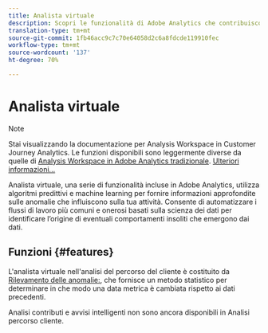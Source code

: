 ```yaml
---
title: Analista virtuale
description: Scopri le funzionalità di Adobe Analytics che contribuiscono all’uso di Analista virtuale.
translation-type: tm+mt
source-git-commit: 1fb46acc9c7c70e64058d2c6a8fdcde119910fec
workflow-type: tm+mt
source-wordcount: '137'
ht-degree: 70%

---
```



# Analista virtuale

>[!NOTE]
>
>Stai visualizzando la documentazione per Analysis Workspace in Customer Journey Analytics. Le funzioni disponibili sono leggermente diverse da quelle di [Analysis Workspace in Adobe Analytics tradizionale](https://docs.adobe.com/content/help/it-IT/analytics/analyze/analysis-workspace/home.html). [Ulteriori informazioni...](/help/getting-started/cja-aa.md)

Analista virtuale, una serie di funzionalità incluse in Adobe Analytics, utilizza algoritmi predittivi e machine learning per fornire informazioni approfondite sulle anomalie che influiscono sulla tua attività. Consente di automatizzare i flussi di lavoro più comuni e onerosi basati sulla scienza dei dati per identificare l’origine di eventuali comportamenti insoliti che emergono dai dati.

## Funzioni {#features}

L&#39;analista virtuale nell&#39;analisi del percorso del cliente è costituito da [Rilevamento delle anomalie:](c-anomaly-detection/anomaly-detection.md), che fornisce un metodo statistico per determinare in che modo una data metrica è cambiata rispetto ai dati precedenti.

Analisi contributi e avvisi intelligenti non sono ancora disponibili in Analisi percorso cliente.
